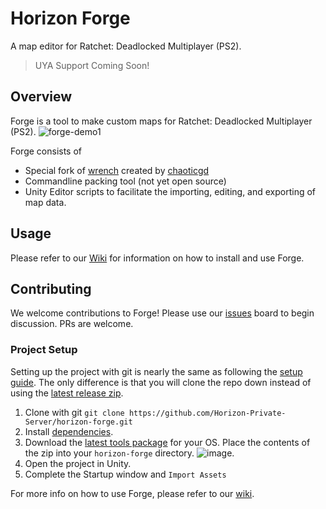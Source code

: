 # Horizon Forge
A map editor for Ratchet: Deadlocked Multiplayer (PS2).

> UYA Support Coming Soon!

## Overview

Forge is a tool to make custom maps for Ratchet: Deadlocked Multiplayer (PS2).
![forge-demo1](https://github.com/Horizon-Private-Server/horizon-forge/assets/2020854/a05e8f26-69dd-48d9-a461-75a0647f504c)

Forge consists of
- Special fork of [wrench](https://github.com/Dnawrkshp/wrench/tree/forge) created by [chaoticgd](https://github.com/chaoticgd)
- Commandline packing tool (not yet open source)
- Unity Editor scripts to facilitate the importing, editing, and exporting of map data.

## Usage

Please refer to our [Wiki](https://github.com/Horizon-Private-Server/horizon-forge/wiki/Setup-Guide) for information on how to install and use Forge.

## Contributing

We welcome contributions to Forge! Please use our [issues](https://github.com/Horizon-Private-Server/horizon-forge/issues) board to begin discussion. PRs are welcome.

### Project Setup

Setting up the project with git is nearly the same as following the [setup guide](https://github.com/Horizon-Private-Server/horizon-forge/wiki/Setup-Guide). The only difference is that you will clone the repo down instead of using the [latest release zip](https://github.com/Horizon-Private-Server/horizon-forge/releases/latest).

1. Clone with git `git clone https://github.com/Horizon-Private-Server/horizon-forge.git`
2. Install [dependencies](https://github.com/Horizon-Private-Server/horizon-forge/wiki/Setup-Guide#dependencies).
3. Download the [latest tools package](https://github.com/Horizon-Private-Server/horizon-forge/releases/latest) for your OS. Place the contents of the zip into your `horizon-forge` directory.
   ![image](https://github.com/Horizon-Private-Server/horizon-forge/assets/2020854/e39bae40-8dc8-4544-bf5f-2e074f4cd28e).
4. Open the project in Unity.
5. Complete the Startup window and `Import Assets`

For more info on how to use Forge, please refer to our [wiki](https://github.com/Horizon-Private-Server/horizon-forge/wiki/Getting-Started).
